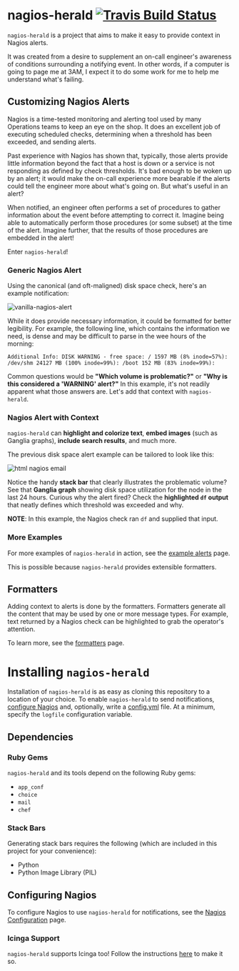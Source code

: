 # nagios-herald [![Travis Build Status](https://travis-ci.org/etsy/nagios-herald.svg?branch=master)](https://travis-ci.org/etsy/nagios-herald)

``nagios-herald`` is a project that aims to make it easy to provide context in Nagios alerts.

It was created from a desire to supplement an on-call engineer's awareness of conditions surrounding a notifying event. In other words, if a computer is going to page me at 3AM, I expect it to do some work for me to help me understand what's failing.

## Customizing Nagios Alerts

Nagios is a time-tested monitoring and alerting tool used by many Operations teams to keep an eye
on the shop.  It does an excellent job of executing scheduled checks, determining when a threshold has been exceeded, and sending alerts.

Past experience with Nagios has shown that, typically, those alerts provide little information beyond the fact that a host is down or a service is not responding as defined by check thresholds. It's bad enough to be woken up by an alert; it would make the on-call experience more bearable if the alerts could tell the engineer more about what's going on.  But what's useful in an alert?

When notified, an engineer often performs a set of procedures to gather information about the event before attempting to correct it.  Imagine being able to automatically perform those procedures (or some subset) at the time of the alert. Imagine further, that the results of those procedures are embedded in the alert!

Enter ``nagios-herald``!

### Generic Nagios Alert

Using the canonical (and oft-maligned) disk space check, here's an example notification:

![vanilla-nagios-alert](/docs/images/vanilla-nagios.png)

While it does provide necessary information, it could be formatted for better legibility.  For example,
the following line, which contains the information we need, is dense and may be difficult to
parse in the wee hours of the morning:

    Additional Info: DISK WARNING - free space: / 1597 MB (8% inode=57%):
    /dev/shm 24127 MB (100% inode=99%): /boot 152 MB (83% inode=99%):

Common questions would be **"Which volume is problematic?"** or
**"Why is this considered a 'WARNING' alert?"**  In this example, it's not readily apparent what
those answers are.  Let's add that context with ``nagios-herald``.

### Nagios Alert with Context

``nagios-herald`` can **highlight and colorize text**, **embed images** (such as Ganglia graphs), **include search results**, and much more.

The previous disk space alert example can be tailored to look like this:

![html nagios email](docs/images/nagios-herald.png)

Notice the handy **stack bar** that clearly illustrates the problematic volume?  See that **Ganglia graph**
showing disk space utilization for the node in the last 24 hours. Curious why the alert fired?  Check
the **highlighted ``df`` output** that neatly defines which threshold was exceeded and why.

**NOTE**: In this example, the Nagios check ran ``df`` and supplied that input.

### More Examples

For more examples of ``nagios-herald`` in action, see the [example alerts](/docs/example_alerts.md) page.

This is possible because ``nagios-herald`` provides extensible formatters.

## Formatters

Adding context to alerts is done by the formatters. Formatters generate all the content that may
be used by one or more message types. For example, text returned by a Nagios check
can be highlighted to grab the operator's attention.

To learn more, see the [formatters](/docs/formatters.md) page.

# Installing ``nagios-herald``

Installation of ``nagios-herald`` is as easy as cloning this repository to a location of your choice.
To enable ``nagios-herald`` to send notifications, [configure Nagios](/docs/nagios-config.md) and,
optionally, write a [config.yml](/docs/config.md) file. At a minimum, specify the ``logfile`` configuration
variable.

## Dependencies

### Ruby Gems

``nagios-herald`` and its tools depend on the following Ruby gems:

* ``app_conf``
* ``choice``
* ``mail``
* ``chef``

### Stack Bars

Generating stack bars requires the following (which are included in this project for your convenience):

* Python
* Python Image Library (PIL)

## Configuring Nagios

To configure Nagios to use ``nagios-herald`` for notifications, see the [Nagios Configuration](/docs/nagios-config.md) page.

### Icinga Support

``nagios-herald`` supports Icinga too! Follow the instructions [here](/docs/config.md#icinga-support) to make it so.

